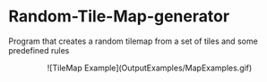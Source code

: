 # Random-Tile-Map-generator
Program that creates a random tilemap from a set of tiles and some predefined rules
<p align="center">
  ![TileMap Example](OutputExamples/MapExamples.gif)
</p>


